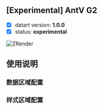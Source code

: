 ## [Experimental] AntV G2

- [x] datart version: **1.0.0**
- [x] status: **experimental**

![ZRender](./experiment-zrender-chart.png)

## 使用说明

### 数据区域配置

### 样式区域配置


